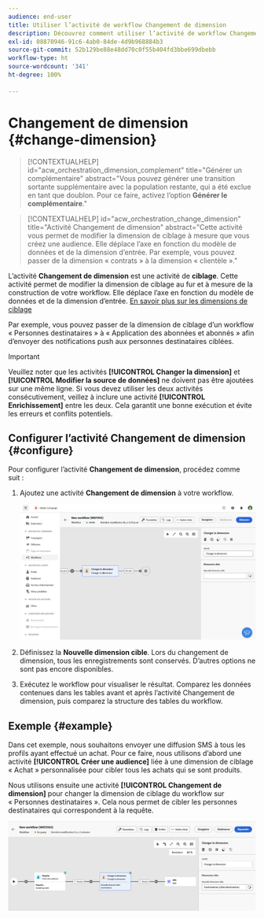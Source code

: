 ```yaml
---
audience: end-user
title: Utiliser l’activité de workflow Changement de dimension
description: Découvrez comment utiliser l’activité de workflow Changement de dimension.
exl-id: 08870946-91c6-4ab0-84de-4d9b968884b3
source-git-commit: 52b129be88e48dd70c0f55b404fd3bbe699dbebb
workflow-type: ht
source-wordcount: '341'
ht-degree: 100%

---
```


# Changement de dimension {#change-dimension}

>[!CONTEXTUALHELP]
>id="acw_orchestration_dimension_complement"
>title="Générer un complémentaire"
>abstract="Vous pouvez générer une transition sortante supplémentaire avec la population restante, qui a été exclue en tant que doublon. Pour ce faire, activez l’option **Générer le complémentaire**."

>[!CONTEXTUALHELP]
>id="acw_orchestration_change_dimension"
>title="Activité Changement de dimension"
>abstract="Cette activité vous permet de modifier la dimension de ciblage à mesure que vous créez une audience. Elle déplace l’axe en fonction du modèle de données et de la dimension d’entrée. Par exemple, vous pouvez passer de la dimension « contrats » à la dimension « clientèle »."

L’activité **Changement de dimension** est une activité de **ciblage**. Cette activité permet de modifier la dimension de ciblage au fur et à mesure de la construction de votre workflow. Elle déplace l’axe en fonction du modèle de données et de la dimension d’entrée. [En savoir plus sur les dimensions de ciblage](../../audience/about-recipients.md#targeting-dimensions)

Par exemple, vous pouvez passer de la dimension de ciblage d’un workflow « Personnes destinataires » à « Application des abonnées et abonnés » afin d’envoyer des notifications push aux personnes destinataires ciblées.

>[!IMPORTANT]
>
>Veuillez noter que les activités **[!UICONTROL Changer la dimension]** et **[!UICONTROL Modifier la source de données]** ne doivent pas être ajoutées sur une même ligne. Si vous devez utiliser les deux activités consécutivement, veillez à inclure une activité **[!UICONTROL Enrichissement]** entre les deux. Cela garantit une bonne exécution et évite les erreurs et conflits potentiels.

## Configurer l’activité Changement de dimension {#configure}

Pour configurer l’activité **Changement de dimension**, procédez comme suit :

1. Ajoutez une activité **Changement de dimension** à votre workflow.

   ![](../assets/workflow-change-dimension.png)

1. Définissez la **Nouvelle dimension cible**. Lors du changement de dimension, tous les enregistrements sont conservés. D’autres options ne sont pas encore disponibles.

1. Exécutez le workflow pour visualiser le résultat. Comparez les données contenues dans les tables avant et après l’activité Changement de dimension, puis comparez la structure des tables du workflow.

## Exemple {#example}

Dans cet exemple, nous souhaitons envoyer une diffusion SMS à tous les profils ayant effectué un achat. Pour ce faire, nous utilisons d’abord une activité **[!UICONTROL Créer une audience]** liée à une dimension de ciblage « Achat » personnalisée pour cibler tous les achats qui se sont produits.

Nous utilisons ensuite une activité **[!UICONTROL Changement de dimension]** pour changer la dimension de ciblage du workflow sur « Personnes destinataires ». Cela nous permet de cibler les personnes destinataires qui correspondent à la requête.

![](../assets/workflow-change-dimension-example.png)
